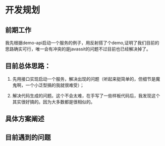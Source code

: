 # 开发规划



## 前期工作

我先根据demo-api启动一个服务的例子，用反射搭了个demo,证明了我们目前的思路确实可行，唯一会有冲突的是javassit的问题不过目前也已经解决掉了。

## 目前总体思路：

 1.    先用接口实现启动一个服务，解决出现的问题（听起来挺简单的，但细节是魔鬼啊，一个小泛型搞的我就很难受）；

 2.    解决代码生成的问题。这个不会太难，在手写了一些样板代码后，我发现这个其实很好搞的。因为大多数都是很相似的。

       

## 具体方案阐述





## 目前遇到的问题

